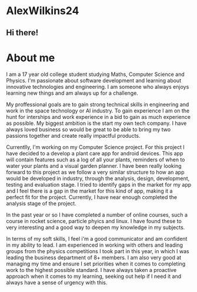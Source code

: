 # AlexWilkins24
## Hi there!
# About me
I am a 17 year old college student studying Maths, Computer Science and Physics. I'm passionate about software development and learning about innovative technologies and engineering. I am someone who always enjoys learning new things and am always up for a challenge. 

My proffessional goals are to gain strong technical skills in engineering and work in the space technology or AI industry. To gain experience I am on the hunt for interships and work experience in a bid to gain as much experience as possible. My biggest ambition is the start my own tech company. I have always loved business so would be great to be able to bring my two passions together and create really impactful products. 

Currentlly, I'm working on my Computer Science project. For this project I have decided to a develop a plant care app for android devices. This app will contain features such as a log of all your plants, reminders of when to water your plants and a visual garden planner. I have been really looking forward to this project as we follow a very similar structure to how an app would be developed in industry, through the analysis, design, development, testing and evaluation stage. I tried to identify gaps in the market for my app and I feel there is a gap in the market for this kind of app, making it a perfect fit for the project. Currently, I have near enough completed the analysis stage of the project. 

In the past year or so I have completed a number of online courses, such a course in rocket science, particle phyics and linux. I have found these to very interesting and a good way to deepen my knowledge in my subjects. 

In terms of my soft skills, I feel i'm a good communicator and am confident in my ability to lead. I am experienced in working with others and leading groups from the physics competitions I took part in this year, in which I was leading the business department of 8+ members. I am also very good at managing my time and ensure I set priorities when it comes to completing work to the highest possible standard. I have always taken a proactive approach when it comes to my learning, seeking out help if I need it and always have a sense of urgency with this. 

